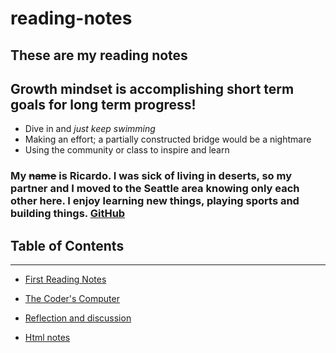 # reading-notes
## These are my reading notes


## Growth mindset is accomplishing short term goals for long term progress!
- Dive in and *just keep swimming*
- Making an effort; a partially constructed bridge would be a nightmare
- Using the community or class to inspire and learn

### My ~~name~~ is Ricardo. I was sick of living in deserts, so my partner and I moved to the Seattle area knowing only each other here. I enjoy learning new things, playing sports and building things.   [GitHub](https://github.com/ZenAtomsk)


## Table of Contents
---
-  [First Reading Notes](first-reading-notes.md) 

- [The Coder's Computer](the-coders-computer.md)

- [Reflection and discussion](reflection-and-discussion.md)

- [Html notes](html-notes.md)
